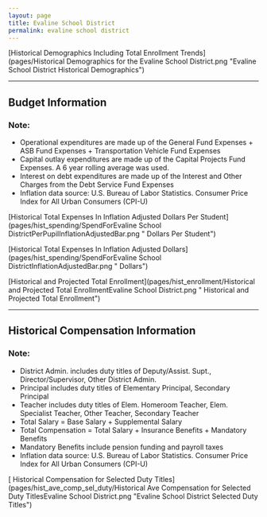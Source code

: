 ```yaml
---
layout: page
title: Evaline School District
permalink: evaline school district
---
```



[Historical Demographics Including Total Enrollment Trends](pages/Historical Demographics for the Evaline School District.png "Evaline School District Historical Demographics")

___

## Budget Information
### Note:
- Operational expenditures are made up of the General Fund Expenses + ASB Fund Expenses + Transportation Vehicle Fund Expenses
- Capital outlay expenditures are made up of the Capital Projects Fund Expenses. A 6 year rolling average was used.
- Interest on debt expenditures are made up of the Interest and Other Charges from the Debt Service Fund Expenses
- Inflation data source: U.S. Bureau of Labor Statistics. Consumer Price Index for All Urban Consumers (CPI-U)

[Historical Total Expenses In Inflation Adjusted Dollars Per Student](pages/hist_spending/SpendForEvaline School DistrictPerPupilInflationAdjustedBar.png " Dollars Per Student")

[Historical Total Expenses In Inflation Adjusted Dollars](pages/hist_spending/SpendForEvaline School DistrictInflationAdjustedBar.png " Dollars")

[Historical and Projected Total Enrollment](pages/hist_enrollment/Historical and Projected Total EnrollmentEvaline School District.png " Historical and Projected Total Enrollment")


___

## Historical Compensation Information
### Note:
- District Admin. includes duty titles of Deputy/Assist. Supt., Director/Supervisor, Other District Admin.
- Principal includes duty titles of Elementary Principal, Secondary Principal
- Teacher includes duty titles of Elem. Homeroom Teacher, Elem. Specialist Teacher, Other Teacher, Secondary Teacher
- Total Salary = Base Salary + Supplemental Salary
- Total Compensation = Total Salary + Insurance Benefits + Mandatory Benefits
- Mandatory Benefits include pension funding and payroll taxes
- Inflation data source: U.S. Bureau of Labor Statistics. Consumer Price Index for All Urban Consumers (CPI-U)

[ Historical Compensation for Selected Duty Titles](pages/hist_ave_comp_sel_duty/Historical Ave Compensation for Selected Duty TitlesEvaline School District.png "Evaline School District Selected Duty Titles")


